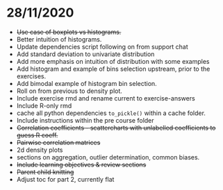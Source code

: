 # 28/11/2020

* ~~Use case of boxplots vs histograms.~~
* Better intuition of histograms.
* Update dependencies script following on from support chat
* Add standard deviation to univariate distribution
* Add more emphasis on intuition of distribution with some examples
* Add histogram and example of bins selection upstream, prior to the exercises.
* Add bimodal example of histogram bin selection.
* Roll on from previous to density plot.
* Include exercise rmd and rename current to exercise-answers
* Include R-only rmd
* cache all python dependencies `to_pickle()` within a cache folder.
* Include instructions within the pre course folder
* ~~Correlation coefficients - scattercharts with unlabelled coefficients to guess R coeff.~~
* ~~Pairwise correlation matrices~~
* 2d density plots 
* sections on aggregation, outlier determination, common biases.
* ~~Include learning objectives & review sections~~
* ~~Parent child knitting~~
* Adjust toc for part 2, currently flat